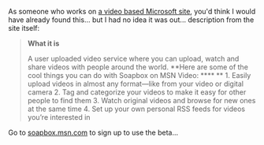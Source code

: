 As someone who works on [a video based Microsoft site](http://on10.net), you'd think I would have already found this... but I had no idea it was out... description from the site itself:

> **What it is**
>
> A user uploaded video service where you can upload, watch and share videos with people around the world.
> **Here are some of the cool things you can do with Soapbox on MSN Video: ****
>** 1. Easily upload videos in almost any format—like from your video or digital camera
> 2. Tag and categorize your videos to make it easy for other people to find them
> 3. Watch original videos and browse for new ones at the same time
> 4. Set up your own personal RSS feeds for videos you’re interested in

Go to [soapbox.msn.com](http://soapbox.msn.com/) to sign up to use the beta...